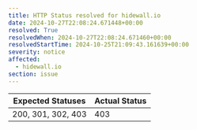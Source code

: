 ```yaml
---
title: HTTP Status resolved for hidewall.io
date: 2024-10-27T22:08:24.671448+00:00
resolved: True
resolvedWhen: 2024-10-27T22:08:24.671460+00:00
resolvedStartTime: 2024-10-25T21:09:43.161639+00:00
severity: notice
affected:
  - hidewall.io
section: issue
---
```


| Expected Statuses | Actual Status  |
|-------------------|----------------|
| 200, 301, 302, 403 | 403 |
